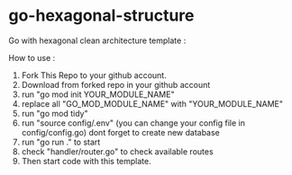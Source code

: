 # go-hexagonal-structure
Go with hexagonal clean architecture template :

How to use :
1. Fork This Repo to your github account.
2. Download from forked repo in your github account
3. run "go mod init YOUR_MODULE_NAME"
4. replace all "GO_MOD_MODULE_NAME" with "YOUR_MODULE_NAME"
5. run "go mod tidy"
6. run "source config/.env" (you can change your config file in config/config.go) dont forget to create new database
7. run "go run ." to start
8. check "handler/router.go" to check available routes
9. Then start code with this template.
